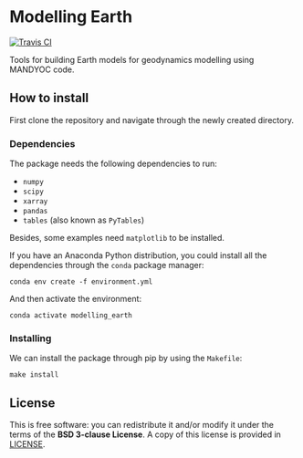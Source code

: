 # Modelling Earth

[![Travis CI](http://img.shields.io/travis/aguspesce/modelling_earth/master.svg?style=flat-square&label=TravisCI)](https://travis-ci.org/aguspesce/modelling_earth)

Tools for building Earth models for geodynamics modelling using MANDYOC code.


## How to install

First clone the repository and navigate through the newly created directory.

### Dependencies

The package needs the following dependencies to run:

- `numpy`
- `scipy`
- `xarray`
- `pandas`
- `tables` (also known as `PyTables`)

Besides, some examples need `matplotlib` to be installed.

If you have an Anaconda Python distribution, you could install all the dependencies
through the `conda` package manager:

```
conda env create -f environment.yml
```

And then activate the environment:

```
conda activate modelling_earth
```

### Installing

We can install the package through pip by using the `Makefile`:

```
make install
```

## License

This is free software: you can redistribute it and/or modify it under the terms
of the **BSD 3-clause License**. A copy of this license is provided in
[LICENSE](https://github.com/aguspesce/tapioca/blob/master/LICENSE).
